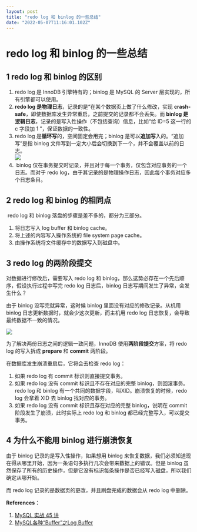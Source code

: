```yaml
---
layout: post
title: "redo log 和 binlog 的一些总结"
date: "2022-05-07T11:16:01.102Z"
---
```

redo log 和 binlog 的一些总结
=======================

1 redo log 和 binlog 的区别
-----------------------

1.  redo log 是 InnoDB 引擎特有的；binlog 是 MySQL 的 Server 层实现的，所有引擎都可以使用。
2.  **redo log 是物理日志**，记录的是“在某个数据页上做了什么修改，实现 **crash-safe**，即使数据库发生异常重启，之前提交的记录都不会丢失。而 **binlog 是逻辑日志**，记录的是写入性操作（不包括查询）信息，比如“给 ID=5 这一行的 c 字段加 1 ”，保证数据的一致性。
3.  redo log 是**循环写**的，空间固定会用完；binlog 是可以**追加写**入的。“追加写”是指 binlog 文件写到一定大小后会切换到下一个，并不会覆盖以前的日志。  
    ![](https://img2022.cnblogs.com/blog/1047463/202205/1047463-20220507140436712-544060815.png)
4.   binlog 仅在事务提交时记录，并且对于每一个事务，仅包含对应事务的一个日志。而对于 redo log，由于其记录的是物理操作日志，因此每个事务对应多个日志条目。
    

2 redo log 和 binlog 的相同点
------------------------

 redo log 和 binlog 落盘的步骤是差不多的，都分为三部分。

1.  将日志写入 log buffer 和 binlog cache。
2.  将上述的内容写入操作系统的 file system page cache。
3.  由操作系统将文件缓存中的数据写入到磁盘中。

3 redo log 的两阶段提交
-----------------

对数据进行修改后，需要写入 redo log 和 binlog，那么这势必存在一个先后顺序，假设执行过程中写完 redo log 日志后，binlog 日志写期间发生了异常，会发生什么？

由于 binlog 没写完就异常，这时候 binlog 里面没有对应的修改记录。从机用 binlog 日志更新数据时，就会少这次更新，而主机用 redo log 日志恢复，会导致最终数据不一致的情况。

![](https://img2022.cnblogs.com/blog/1047463/202205/1047463-20220507141705432-1708142570.png)

为了解决两份日志之间的逻辑一致问题，InnoDB 使用**两阶段提交**方案，将 redo log 的写入拆成 **prepare** 和 **commit** 两阶段。

在数据库发生崩溃重启后，它将会去检查 redo log：

1.  如果 redo log 有 commit 标识则直接提交事务。
2.  如果 redo log 没有 commit 标识且不存在对应的完整 binlog，则回滚事务。redo log 和 binlog 有一个共同的数据字段，叫XID。崩溃恢复的时候，redo log 会拿着 XID 去 binlog 找对应的事务。
3.  如果 redo log 没有 commit 标识且存在对应的完整 binlog，说明在 commit 阶段发生了崩溃，此时实际上 redo log 和 binlog 都已经完整写入，可以提交事务。

4 为什么不能用 binlog 进行崩溃恢复
----------------------

由于 binlog 记录的是写入性操作，如果想用 binlog 来恢复数据，我们必须知道现在得从哪里开始，因为一条语句多执行几次会带来数据上的错误。但是 binlog 虽然保存了所有的历史操作，但是它没有标识每条操作是否已经写入磁盘，所以我们确定从哪开始。

而 redo log 记录的是数据页的更改，并且刷盘完成的数据会从 redo log 中删除。

**References：**

1.  [MySQL 实战 45 讲](https://time.geekbang.org/column/intro/100020801?tab=catalog)
2.  [MySQL各种“Buffer”之Log Buffer](https://www.modb.pro/db/121606)